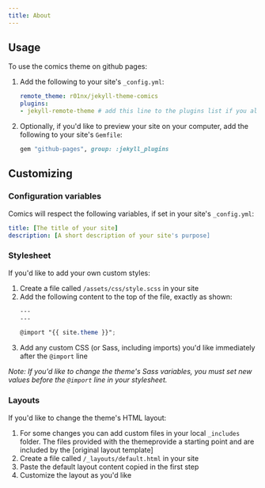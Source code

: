 ```yaml
---
title: About
---
```


## Usage

To use the comics theme on github pages:

1. Add the following to your site's `_config.yml`:

    ```yml
    remote_theme: r01nx/jekyll-theme-comics
    plugins:
    - jekyll-remote-theme # add this line to the plugins list if you already have one
    ```

2. Optionally, if you'd like to preview your site on your computer, add the following to your site's `Gemfile`:

    ```ruby
    gem "github-pages", group: :jekyll_plugins
    ```


## Customizing

### Configuration variables

Comics will respect the following variables, if set in your site's `_config.yml`:

```yml
title: [The title of your site]
description: [A short description of your site's purpose]
```

### Stylesheet

If you'd like to add your own custom styles:

1. Create a file called `/assets/css/style.scss` in your site
2. Add the following content to the top of the file, exactly as shown:
    ```scss
    ---
    ---

    @import "{{ site.theme }}";
    ```
3. Add any custom CSS (or Sass, including imports) you'd like immediately after the `@import` line

*Note: If you'd like to change the theme's Sass variables, you must set new values before the `@import` line in your stylesheet.*

### Layouts

If you'd like to change the theme's HTML layout:

1. For some changes you can add custom files in your local `_includes` folder. The files provided with the themeprovide a starting point and are included by the [original layout template]
2. Create a file called `/_layouts/default.html` in your site
3. Paste the default layout content copied in the first step
4. Customize the layout as you'd like

